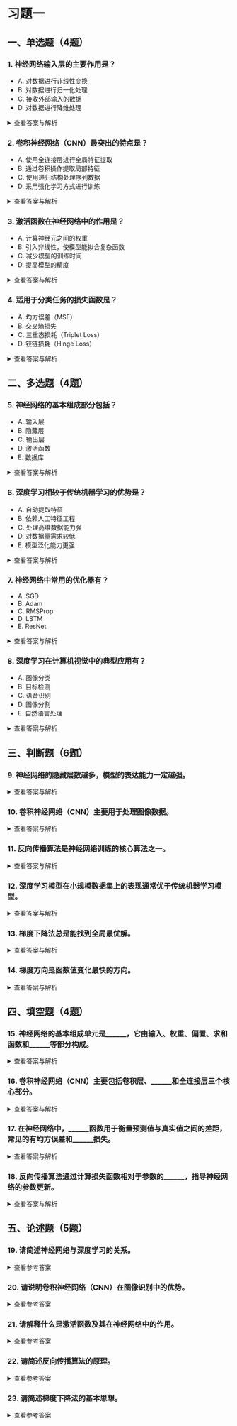 # 习题一

## 一、单选题（4题）
### 1. 神经网络输入层的主要作用是？
- A. 对数据进行非线性变换
- B. 对数据进行归一化处理
- C. 接收外部输入的数据
- D. 对数据进行降维处理
<details>
  <summary>查看答案与解析</summary>
  答案：C<br>
  解析：输入层是神经网络的“数据入口”，仅负责接收外部原始数据（如图像像素、文本向量），不参与数据变换或处理。
</details>

### 2. 卷积神经网络（CNN）最突出的特点是？
- A. 使用全连接层进行全局特征提取
- B. 通过卷积操作提取局部特征
- C. 使用递归结构处理序列数据
- D. 采用强化学习方式进行训练
<details>
  <summary>查看答案与解析</summary>
  答案：B<br>
  解析：CNN通过“卷积核”提取图像局部特征（如边缘、纹理），结合“权值共享”大幅减少参数，适配图像的空间结构特性，是图像任务的核心设计。
</details>

### 3. 激活函数在神经网络中的作用是？
- A. 计算神经元之间的权重
- B. 引入非线性，使模型能拟合复杂函数
- C. 减少模型的训练时间
- D. 提高模型的精度
<details>
  <summary>查看答案与解析</summary>
  答案：B<br>
  解析：无激活函数时神经网络是“线性模型”，无法拟合异或、图像分类等非线性问题；激活函数（如ReLU）通过非线性变换赋予模型复杂拟合能力。
</details>

### 4. 适用于分类任务的损失函数是？
- A. 均方误差（MSE）
- B. 交叉熵损失
- C. 三重态损耗（Triplet Loss）
- D. 铰链损耗（Hinge Loss）
<details>
  <summary>查看答案与解析</summary>
  答案：B<br>
  解析：交叉熵损失衡量“预测概率分布”与“真实标签分布”的差异，对分类任务的误差敏感，是图像分类、文本分类等任务的首选。
</details>


## 二、多选题（4题）
### 5. 神经网络的基本组成部分包括？
- A. 输入层
- B. 隐藏层
- C. 输出层
- D. 激活函数
- E. 数据库
<details>
  <summary>查看答案与解析</summary>
  答案：A、B、C、D<br>
  解析：输入层接收数据、隐藏层处理特征、输出层输出结果，激活函数引入非线性——这四者是神经网络的核心结构；“数据库”是数据存储工具，不属于网络组成。
</details>

### 6. 深度学习相较于传统机器学习的优势是？
- A. 自动提取特征
- B. 依赖人工特征工程
- C. 处理高维数据能力强
- D. 对数据量需求较低
- E. 模型泛化能力更强
<details>
  <summary>查看答案与解析</summary>
  答案：A、C、E<br>
  解析：深度学习无需人工设计特征（自动提取），能直接处理图像、文本等高维数据，大规模数据下泛化能力优于传统方法；“依赖人工特征工程”“对数据量需求低”是传统机器学习的特点。
</details>

### 7. 神经网络中常用的优化器有？
- A. SGD
- B. Adam
- C. RMSProp
- D. LSTM
- E. ResNet
<details>
  <summary>查看答案与解析</summary>
  答案：A、B、C<br>
  解析：SGD（随机梯度下降）、Adam、RMSProp是用于“更新网络参数”的优化算法；LSTM是循环神经网络的结构，ResNet是深度残差网络模型，均不属于优化器。
</details>

### 8. 深度学习在计算机视觉中的典型应用有？
- A. 图像分类
- B. 目标检测
- C. 语音识别
- D. 图像分割
- E. 自然语言处理
<details>
  <summary>查看答案与解析</summary>
  答案：A、B、D<br>
  解析：图像分类（识别物体类别）、目标检测（定位物体位置）、图像分割（分割物体轮廓）是计算机视觉的核心任务；“语音识别”“自然语言处理”属于自然语言处理（NLP）领域，与计算机视觉无关。
</details>


## 三、判断题（6题）
### 9. 神经网络的隐藏层数越多，模型的表达能力一定越强。
<details>
  <summary>查看答案与解析</summary>
  答案：错误<br>
  解析：过多隐藏层会导致“梯度消失”（深层参数无法有效更新）和“过拟合”（模型只记住训练数据），反而降低性能；表达能力需结合数据量、正则化等技术，并非层数越多越强。
</details>

### 10. 卷积神经网络（CNN）主要用于处理图像数据。
<details>
  <summary>查看答案与解析</summary>
  答案：正确<br>
  解析：CNN的“卷积+池化”结构专为保留图像的空间信息设计，能高效提取局部特征（如边缘、纹理），是图像识别、目标检测等任务的主流模型。
</details>

### 11. 反向传播算法是神经网络训练的核心算法之一。
<details>
  <summary>查看答案与解析</summary>
  答案：正确<br>
  解析：反向传播通过“链式求导”计算损失对每个参数的梯度，指导参数更新，是训练多层神经网络的“核心技术”；没有它，深层网络的参数无法有效优化。
</details>

### 12. 深度学习模型在小规模数据集上的表现通常优于传统机器学习模型。
<details>
  <summary>查看答案与解析</summary>
  答案：错误<br>
  解析：深度学习需要大量数据来拟合复杂参数，小规模数据下易“过拟合”（模型只适配训练数据，泛化能力差）；传统机器学习（如SVM、决策树）对数据量要求低，小规模数据下表现更稳定。
</details>

### 13. 梯度下降法总是能找到全局最优解。
<details>
  <summary>查看答案与解析</summary>
  答案：错误<br>
  解析：梯度下降易陷入“局部最优解”（当损失函数非凸时），仅在“凸函数”中能保证找到全局最优；实际任务中损失函数多为非凸，因此无法“总是”找到全局最优。
</details>

### 14. 梯度方向是函数值变化最快的方向。
<details>
  <summary>查看答案与解析</summary>
  答案：正确<br>
  解析：数学上，梯度是“函数在某点方向导数的最大值方向”，即函数值“上升最快”的方向；梯度下降算法沿梯度“反方向”更新参数，实现函数值“下降最快”。
</details>


## 四、填空题（4题）
### 15. 神经网络的基本组成单元是______，它由输入、权重、偏置、求和函数和______等部分构成。
<details>
  <summary>查看答案与解析</summary>
  答案：神经元、激活函数<br>
  解析：“神经元”是神经网络的基本单元，模拟生物神经元的结构；“激活函数”负责引入非线性，是模型拟合复杂数据的关键。
</details>

### 16. 卷积神经网络（CNN）主要包括卷积层、______和全连接层三个核心部分。
<details>
  <summary>查看答案与解析</summary>
  答案：池化层<br>
  解析：“池化层”的作用是压缩特征维度，增强模型对图像平移、缩放的鲁棒性，是CNN的核心结构之一。
</details>

### 17. 在神经网络中，______函数用于衡量预测值与真实值之间的差距，常见的有均方误差和______损失。
<details>
  <summary>查看答案与解析</summary>
  答案：损失、交叉熵<br>
  解析：“损失函数”是模型优化的目标；“均方误差”适用于回归任务，“交叉熵损失”适用于分类任务。
</details>

### 18. 反向传播算法通过计算损失函数相对于参数的______，指导神经网络的参数更新。
<details>
  <summary>查看答案与解析</summary>
  答案：梯度<br>
  解析：“梯度”反映了参数对损失的影响程度，反向传播的核心就是计算并利用梯度来更新参数，实现损失最小化。
</details>


## 五、论述题（5题）
### 19. 请简述神经网络与深度学习的关系。
<details>
  <summary>查看参考答案</summary>
  神经网络是深度学习的基础，深度学习是神经网络的“深度化”发展。
  1. 神经网络提供基本结构（输入层、隐藏层、输出层+激活函数），解决简单非线性问题；
  2. 深度学习通过“增加隐藏层数量”（构建深度网络），结合卷积、循环等特殊结构，突破浅层网络的局限，实现“自动特征提取”，能处理图像、语音等复杂数据。
  简言之，深度学习是“深度神经网络”的研究与应用，是神经网络在大数据时代的技术升级。
</details>

### 20. 请说明卷积神经网络（CNN）在图像识别中的优势。
<details>
  <summary>查看参考答案</summary>
  CNN在图像识别中的核心优势有三点：
  1. 局部感知：卷积核仅关注图像“局部区域”（如3×3范围），符合人类视觉“先识别局部再整合全局”的逻辑，能有效提取边缘、纹理等基础特征；
  2. 权值共享：同一卷积核在图像“不同位置”使用相同权重，大幅减少参数数量（如1000×1000图像的参数从百万级降至几十），降低过拟合风险；
  3. 池化层作用：通过“最大池化/平均池化”压缩特征维度，增强模型对图像“平移、缩放、旋转”的鲁棒性（如“猫”的图像即使位置偏移仍能识别）。
</details>

### 21. 请解释什么是激活函数及其在神经网络中的作用。
<details>
  <summary>查看参考答案</summary>
  定义：激活函数是定义在“神经元”上的非线性函数，输入为“加权和+偏置”，输出为神经元的激活值。
  作用：引入非线性变换——无激活函数时，无论多少层神经网络都是“线性模型”（输出=输入的线性组合），无法拟合异或、图像分类等非线性问题；激活函数（如ReLU、sigmoid）通过非线性处理，使神经网络能学习“复杂的数据分布和函数关系”，是模型具备“智能”的关键。
</details>

### 22. 请简述反向传播算法的原理。
<details>
  <summary>查看参考答案</summary>
  反向传播是训练“多层神经网络”的核心算法，原理分两步：
  1. 前向传播：输入数据从输入层传入，经隐藏层计算（加权和+激活函数），从输出层得到预测值，同时计算“预测值与真实值的损失”（如交叉熵）；
  2. 反向传播：从“输出层”开始，用“链式求导法则”计算“损失对每个参数（权重、偏置）的梯度”——输出层梯度直接由损失函数求导得到，隐藏层梯度“依赖后一层的梯度”（误差反向传递）；
  3. 参数更新：沿梯度反方向更新参数（梯度下降），最小化损失；
  核心：通过“误差反馈+梯度计算”，解决多层网络参数难以优化的问题。
</details>

### 23. 请简述梯度下降法的基本思想。
<details>
  <summary>查看参考答案</summary>
  梯度下降是“迭代式优化算法”，基本思想是“沿损失函数下降最快的方向逐步逼近最小值”：
  1. 初始化参数：随机设定网络“权重、偏置”；
  2. 计算梯度：通过前向传播得损失，再用反向传播算“损失对当前参数的梯度”（梯度方向是损失“上升最快”的方向）；
  3. 更新参数：沿“梯度反方向”（损失下降最快的方向）调整参数，公式为“新参数=旧参数-学习率×梯度”（学习率控制步长，避免过大震荡或过小过慢）；
  4. 迭代收敛：重复“算梯度→更参数”，直到损失不再下降，得到“最优参数”；
  定位：深度学习中参数优化的“基础方法”，衍生出SGD、Adam等变种，但核心逻辑一致。
</details>


